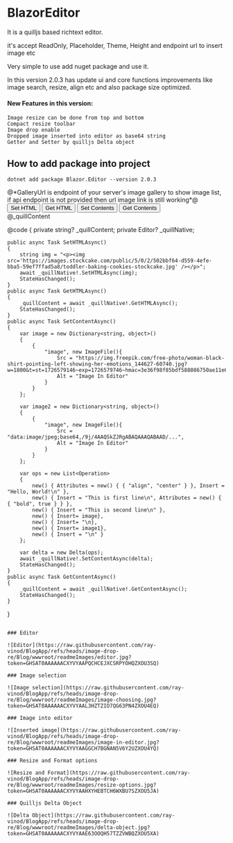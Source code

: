 # BlazorEditor

It is a quilljs based richtext editor.

it's accept ReadOnly, Placeholder, Theme, Height and endpoint url to insert image etc

Very simple to use add nuget package and use it.

In this version 2.0.3 has update ui and core functions improvements like image search, resize, align etc and also package size optimized.

#### New Features in this version:

	Image resize can be done from top and bottom
  	Compact resize toolbar
  	Image drop enable
  	Dropped image inserted into editor as base64 string
  	Getter and Setter by quilljs Delta object

## How to add package into project

```
dotnet add package Blazor.Editor --version 2.0.3
```

<div>
	@*GalleryUrl is endpoint of your server's image gallery to show image list, if api endpoint is not provided then url image link is still working*@
	<Editor @ref="@_quillNative" GalleryUrl="/api/images/gallery" />
</div>

<div>
	<button class="btn btn-primary" @onclick="SetHTMLAsync">Set HTML</button>
    <button class="btn btn-primary" @onclick="GetHTMLAsync">Get HTML</button>
	<button class="btn btn-primary" @onclick="SetContentAsync">Set Contents</button>
    <button class="btn btn-primary" @onclick="GetContentAsync">Get Contents</button>
</div>

<div>
	@_quillContent
</div>

@code {
	private string? _quillContent;
    private Editor? _quillNative;

    public async Task SetHTMLAsync()
    {
    	string img = "<p><img src='https://images.stockcake.com/public/5/0/2/502bbf64-d559-4efe-bba5-59ef7ffad5a8/toddler-baking-cookies-stockcake.jpg' /></p>";
    	await _quillNative!.SetHTMLAsync(img);
    	StateHasChanged();
    }
    public async Task GetHTMLAsync()
    {
    	_quillContent = await _quillNative!.GetHTMLAsync();
    	StateHasChanged();
    }
	public async Task SetContentAsync()
    {
    	var image = new Dictionary<string, object>()
    	{
    	    {
    	        "image", new ImageFile(){
    	            Src = "https://img.freepik.com/free-photo/woman-black-shirt-pointing-left-showing-her-emotions_144627-60740.jpg?w=1800&t=st=1726579146~exp=1726579746~hmac=3e36f98f85bdf588086750ae11e6d218f846b9f9e74ba0418bd1c92175ad09c3",
    	            Alt = "Image In Editor"
    	        }
    	    }
    	};

		var image2 = new Dictionary<string, object>()
    	{
    	    {
    	        "image", new ImageFile(){
    	            Src = "data:image/jpeg;base64,/9j/4AAQSkZJRgABAQAAAQABAAD/...",
    	            Alt = "Image In Editor"
    	        }
    	    }
    	};

		var ops = new List<Operation>
        {
            new() { Attributes = new() { { "align", "center" } }, Insert = "Hello, World!\n" },
            new() { Insert = "This is first line\n", Attributes = new() { { "bold", true } } },
            new() { Insert = "This is second line\n" },
            new() { Insert= image},
            new() { Insert= "\n},
            new() { Insert= image1},
            new() { Insert = "\n" }
        };

        var delta = new Delta(ops);
        await _quillNative!.SetContentAsync(delta);
        StateHasChanged();
	}
	public async Task GetContentAsync()
    {
        _quillContent = await _quillNative!.GetContentAsync();
        StateHasChanged();
    }
}
```

### Editor

![Editor](https://raw.githubusercontent.com/ray-vinod/BlogApp/refs/heads/image-drop-re/Blog/wwwroot/readmeImages/editor.jpg?token=GHSAT0AAAAAACXYVYAAPQCHCEJXCSRPYOHQZXOU3SQ)

### Image selection

![Image selection](https://raw.githubusercontent.com/ray-vinod/BlogApp/refs/heads/image-drop-re/Blog/wwwroot/readmeImages/image-choosing.jpg?token=GHSAT0AAAAAACXYVYAAL3HZTZIO7QG63PN4ZXOU4EQ)

### Image into editor

![Inserted image](https://raw.githubusercontent.com/ray-vinod/BlogApp/refs/heads/image-drop-re/Blog/wwwroot/readmeImages/image-in-editor.jpg?token=GHSAT0AAAAAACXYVYAAGGCH7BGNAN5V6Y2UZXOU4YQ)

### Resize and Format options

![Resize and Format](https://raw.githubusercontent.com/ray-vinod/BlogApp/refs/heads/image-drop-re/Blog/wwwroot/readmeImages/resize-options.jpg?token=GHSAT0AAAAAACXYVYAAHXYHEBTCH6WXBU7SZXOU5JA)

### Quilljs Delta Object

![Delta Object](https://raw.githubusercontent.com/ray-vinod/BlogApp/refs/heads/image-drop-re/Blog/wwwroot/readmeImages/delta-object.jpg?token=GHSAT0AAAAAACXYVYAAE63OOQH57TZZVWBQZXOU5XA)